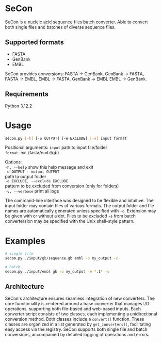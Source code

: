 # SeCon
SeCon is a nucleic acid sequence files batch converter. Able to convert both single files and batches of diverse sequence files.

## Supported formats
- FASTA
- GenBank
- EMBL

SeCon provides conversions:
FASTA -> GenBank,
GenBank -> FASTA,
FASTA -> EMBL,
EMBL -> FASTA,
GenBank -> EMBL
EMBL -> GenBank.

## Requirements
Python 3.12.2

# Usage
```bash
secon.py [-h] [-o OUTPUT] [-e EXCLUDE] [-v] input format
```

Positional arguments:
  `input`                path to input file/folder  
  `format`                .ext (fasta/embl/gb)  

Options:  
  `-h, --help`            show this help message and exit  
  `-o OUTPUT --output OUTPUT`  
                        path to output folder  
  `-e EXCLUDE, --exclude EXCLUDE`  
                        pattern to be excluded from conversion (only for folders)  
  `-v, --verbose`         print all logs  


The command-line interface was designed to be flexible and intuitive. The input folder may contain files of various formats. The output folder and file names are automatically generated unless specified with `-o`. Extension may be given with or without a dot. Files to be excluded `-e` from batch convertersion may be specified with the Unix shell-style pattern.

# Examples
```bash
# single file 
secon.py ./input/gb/sequence.gb embl -o my_output -v

# batch
secon.py ./input/embl gb -o my_output -e *.1* -v 
```

## Architecture
SeCon's architecture ensures seamless integration of new converters. The core functionality is centered around a base converter that manages I/O operations, supporting both file-based and web-based inputs. Each converter script consists of two classes, each implementing a unidirectional conversion method. Both classes include a `convert()` function. These classes are organized in a list generated by `get_converters()`, facilitating easy access via the registry. SeCon supports both single file and batch conversions, accompanied by detailed logging of operations and errors.
